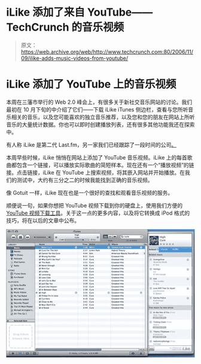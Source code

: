 # iLike 添加了来自 YouTube——TechCrunch 的音乐视频

> 原文：<https://web.archive.org/web/http://www.techcrunch.com:80/2006/11/09/ilike-adds-music-videos-from-youtube/>

# iLike 添加了 YouTube 上的音乐视频

本周在三藩市举行的 Web 2.0 峰会上，有很多关于新社交音乐网站的讨论。我们最初在 10 月下旬的中介绍了它们——下载 iLike iTunes 侧边栏，查看与您所听音乐相关的音乐，以及您可能喜欢的独立音乐推荐，以及您和您的朋友在网站上所听音乐的大量统计数据。你也可以即时创建播放列表，还有很多其他功能我还在探索中。

有人称 iLike 是第二代 Last.fm，另一家我们已经跟踪了一段时间的公司[。](https://web.archive.org/web/20220810101614/http://www.beta.techcrunch.com/tag/last.fm)

本周早些时候，iLike 悄悄在网站上添加了 YouTube 音乐视频。iLike 上的每首歌曲都包含一个链接，可以播放实际歌曲的简短样本。现在还有一个“播放视频”的链接。点击链接，iLike 在 YouTube 上搜索视频，将其嵌入网站并开始播放。在我们的测试中，大约有三分之二的时候我能找到正确的音乐视频。

像 Gotuit 一样，iLike 现在也是一个很好的查找和观看音乐视频的服务。

顺便说一句，如果你想把 YouTube 视频下载到你的硬盘上，使用我们方便的 [YouTube 视频下载工具](https://web.archive.org/web/20220810101614/http://www.beta.techcrunch.com/get-youtube-movie/)。关于这一点的更多内容，以及将它转换成 iPod 格式的技巧，将在以后的文章中公布。

![](img/6add3137bde82c70c66b50edb0708ac0.png)